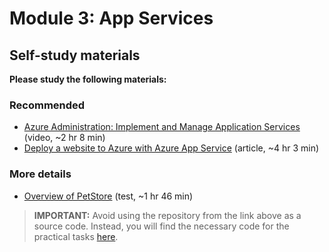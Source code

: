# Module 3: App Services

## Self-study materials

**Please study the following materials:**

### Recommended

- [Azure Administration: Implement and Manage Application Services](https://www.linkedin.com/learning/azure-administration-implement-and-manage-application-services) (video, ~2 hr 8 min)
- [Deploy a website to Azure with Azure App Service](https://docs.microsoft.com/en-us/learn/paths/deploy-a-website-with-azure-app-service/) (article, ~4 hr 3 min)

### More details

- [Overview of PetStore](https://github.com/chtrembl/azure-cloud/tree/main/petstore) (test, ~1 hr 46 min)

>**IMPORTANT:** Avoid using the repository from the link above as a source code. Instead, you will find the necessary code for the practical tasks [here](../../../petstore).
